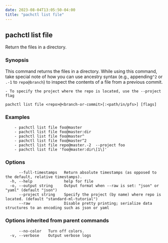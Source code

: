 ```yaml
---
date: 2023-08-04T13:05:50-04:00
title: "pachctl list file"
---
```


## pachctl list file

Return the files in a directory.

### Synopsis

This command returns the files in a directory. While using this command, take special note of how you can use ancestry syntax (e.g., appending`^2` or `.-1` to `repo@branch`) to inspect the contents of a file from a previous commit. 

    - To specify the project where the repo is located, use the --project flag 


```
pachctl list file <repo>@<branch-or-commit>[:<path/in/pfs>] [flags]
```

### Examples

```
	- pachctl list file foo@master 
	- pachctl list file foo@master:dir 
	- pachctl list file foo@master^ 
	- pachctl list file foo@master^2 
	- pachctl list file repo@master.-2  --project foo 
	- pachctl list file 'foo@master:dir\[1\]'

```

### Options

```
      --full-timestamps   Return absolute timestamps (as opposed to the default, relative timestamps).
  -h, --help              help for file
  -o, --output string     Output format when --raw is set: "json" or "yaml" (default "json")
      --project string    Specify the project (by name) where repo is located. (default "standard-ml-tutorial")
      --raw               Disable pretty printing; serialize data structures to an encoding such as json or yaml
```

### Options inherited from parent commands

```
      --no-color   Turn off colors.
  -v, --verbose    Output verbose logs
```

